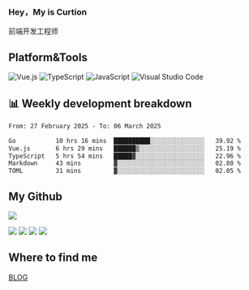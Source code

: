 ### Hey，My is Curtion
前端开发工程师
## Platform&Tools

![Vue.js](https://img.shields.io/badge/-Vue.js-4FC08D?style=flat-square&logo=Vue.js&logoColor=white)
![TypeScript](https://img.shields.io/badge/-TypeScript-007ACC?style=flat-square&logo=typescript&logoColor=white)
![JavaScript](https://img.shields.io/badge/-JavaScript-F7DF1E?style=flat-square&logo=javascript&logoColor=black)
![Visual Studio Code](https://img.shields.io/badge/-VSCode-007ACC?style=flat-square&logo=Visual-Studio-Code&logoColor=white)

## 📊 Weekly development breakdown

<!--START_SECTION:waka-->

```txt
From: 27 February 2025 - To: 06 March 2025

Go           10 hrs 16 mins  ██████████░░░░░░░░░░░░░░░   39.92 %
Vue.js       6 hrs 29 mins   ██████▒░░░░░░░░░░░░░░░░░░   25.19 %
TypeScript   5 hrs 54 mins   █████▓░░░░░░░░░░░░░░░░░░░   22.96 %
Markdown     43 mins         ▓░░░░░░░░░░░░░░░░░░░░░░░░   02.80 %
TOML         31 mins         ▓░░░░░░░░░░░░░░░░░░░░░░░░   02.05 %
```

<!--END_SECTION:waka-->

## My Github

![](http://github-profile-summary-cards.vercel.app/api/cards/profile-details?username=curtion&theme=nord_bright)

![](http://github-profile-summary-cards.vercel.app/api/cards/stats?username=curtion&theme=nord_bright)
![](http://github-profile-summary-cards.vercel.app/api/cards/productive-time?username=curtion&theme=nord_bright&utcOffset=8)
![](http://github-profile-summary-cards.vercel.app/api/cards/repos-per-language?username=curtion&theme=nord_bright)
![](http://github-profile-summary-cards.vercel.app/api/cards/most-commit-language?username=curtion&theme=nord_bright)

## Where to find me

[BLOG](https://blog.3gxk.net)
